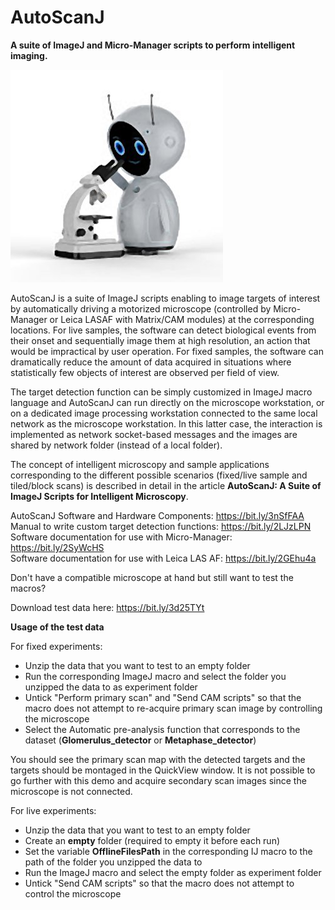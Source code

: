 # AutoScanJ
**A suite of ImageJ and Micro-Manager scripts to perform intelligent imaging.**

![](Robot.jpg)

AutoScanJ is a suite of ImageJ scripts enabling to image targets of interest by automatically driving a motorized microscope (controlled by Micro-Manager or Leica LASAF with Matrix/CAM modules) at the corresponding locations. For live samples, the software can detect biological events from their onset and sequentially image them at high resolution, an action that would be impractical by user operation. For fixed samples, the software can dramatically reduce the amount of data acquired in situations where statistically few objects of interest are observed per field of view. 

The target detection function can be simply customized in ImageJ macro language and AutoScanJ can run directly on the microscope workstation, or on a dedicated image processing workstation connected to the same local network as the microscope workstation. In this latter case, the interaction is implemented as network socket-based messages and the images are shared by network folder (instead of a local folder). 

The concept of intelligent microscopy and sample applications corresponding to the different possible scenarios (fixed/live sample and tiled/block scans) is described in detail in the article **AutoScanJ: A Suite of ImageJ Scripts for Intelligent Microscopy**.

AutoScanJ Software and Hardware Components: https://bit.ly/3nSfFAA<br/>
Manual to write custom  target detection functions: https://bit.ly/2LJzLPN<br/>
Software documentation for use with Micro-Manager:  https://bit.ly/2SyWcHS<br/>
Software documentation for use with Leica LAS AF:   https://bit.ly/2GEhu4a<br/>

Don't have a compatible microscope at hand but still want to test the macros?

Download test data here: https://bit.ly/3d25TYt

**Usage of the test data**

For fixed experiments:
- Unzip the data that you want to test to an empty folder
- Run the corresponding ImageJ macro and select the folder you unzipped the data to as experiment folder
- Untick "Perform primary scan" and "Send CAM scripts" so that the macro does not attempt to re-acquire primary scan image by controlling the microscope
- Select the Automatic pre-analysis function that corresponds to the dataset (**Glomerulus_detector** or **Metaphase_detector**)<br/>

You should see the primary scan map with the detected targets and the targets should be montaged in the QuickView window. It is not possible to go further with this demo and acquire secondary scan images since the microscope is not connected.<br/>

For live experiments:
- Unzip the data that you want to test to an empty folder
- Create an **empty** folder (required to empty it before each run)
- Set the variable **OfflineFilesPath** in the corresponding IJ macro to the path of the folder you unzipped the data to
- Run the ImageJ macro and select the empty folder as experiment folder
- Untick "Send CAM scripts" so that the macro does not attempt to control the microscope
